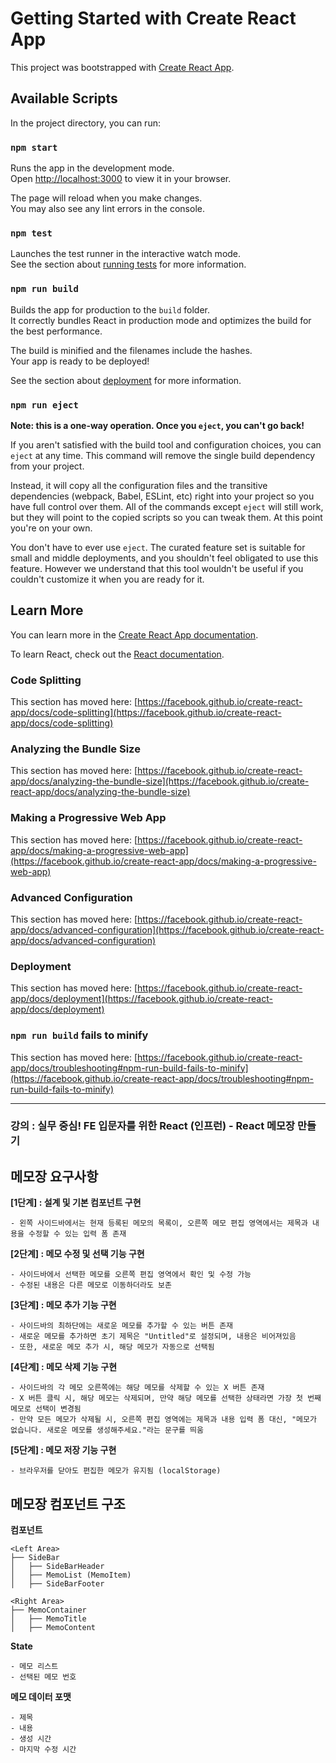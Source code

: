 # Getting Started with Create React App

This project was bootstrapped with [Create React App](https://github.com/facebook/create-react-app).

## Available Scripts

In the project directory, you can run:

### `npm start`

Runs the app in the development mode.\
Open [http://localhost:3000](http://localhost:3000) to view it in your browser.

The page will reload when you make changes.\
You may also see any lint errors in the console.

### `npm test`

Launches the test runner in the interactive watch mode.\
See the section about [running tests](https://facebook.github.io/create-react-app/docs/running-tests) for more information.

### `npm run build`

Builds the app for production to the `build` folder.\
It correctly bundles React in production mode and optimizes the build for the best performance.

The build is minified and the filenames include the hashes.\
Your app is ready to be deployed!

See the section about [deployment](https://facebook.github.io/create-react-app/docs/deployment) for more information.

### `npm run eject`

**Note: this is a one-way operation. Once you `eject`, you can't go back!**

If you aren't satisfied with the build tool and configuration choices, you can `eject` at any time. This command will remove the single build dependency from your project.

Instead, it will copy all the configuration files and the transitive dependencies (webpack, Babel, ESLint, etc) right into your project so you have full control over them. All of the commands except `eject` will still work, but they will point to the copied scripts so you can tweak them. At this point you're on your own.

You don't have to ever use `eject`. The curated feature set is suitable for small and middle deployments, and you shouldn't feel obligated to use this feature. However we understand that this tool wouldn't be useful if you couldn't customize it when you are ready for it.

## Learn More

You can learn more in the [Create React App documentation](https://facebook.github.io/create-react-app/docs/getting-started).

To learn React, check out the [React documentation](https://reactjs.org/).

### Code Splitting

This section has moved here: [https://facebook.github.io/create-react-app/docs/code-splitting](https://facebook.github.io/create-react-app/docs/code-splitting)

### Analyzing the Bundle Size

This section has moved here: [https://facebook.github.io/create-react-app/docs/analyzing-the-bundle-size](https://facebook.github.io/create-react-app/docs/analyzing-the-bundle-size)

### Making a Progressive Web App

This section has moved here: [https://facebook.github.io/create-react-app/docs/making-a-progressive-web-app](https://facebook.github.io/create-react-app/docs/making-a-progressive-web-app)

### Advanced Configuration

This section has moved here: [https://facebook.github.io/create-react-app/docs/advanced-configuration](https://facebook.github.io/create-react-app/docs/advanced-configuration)

### Deployment

This section has moved here: [https://facebook.github.io/create-react-app/docs/deployment](https://facebook.github.io/create-react-app/docs/deployment)

### `npm run build` fails to minify

This section has moved here: [https://facebook.github.io/create-react-app/docs/troubleshooting#npm-run-build-fails-to-minify](https://facebook.github.io/create-react-app/docs/troubleshooting#npm-run-build-fails-to-minify)

---

### 강의 : 실무 중심! FE 입문자를 위한 React (인프런) - React 메모장 만들기

## 메모장 요구사항

**[1단계] : 설계 및 기본 컴포넌트 구현**

    - 왼쪽 사이드바에서는 현재 등록된 메모의 목록이, 오른쪽 메모 편집 영역에서는 제목과 내용을 수정할 수 있는 입력 폼 존재

**[2단계] : 메모 수정 및 선택 기능 구현**

    - 사이드바에서 선택한 메모를 오른쪽 편집 영역에서 확인 및 수정 가능
    - 수정된 내용은 다른 메모로 이동하더라도 보존

**[3단계] : 메모 추가 기능 구현**

    - 사이드바의 최하단에는 새로운 메모를 추가할 수 있는 버튼 존재
    - 새로운 메모를 추가하면 초기 제목은 "Untitled"로 설정되며, 내용은 비어져있음
    - 또한, 새로운 메모 추가 시, 해당 메모가 자동으로 선택됨

**[4단계] : 메모 삭제 기능 구현**

    - 사이드바의 각 메모 오른쪽에는 해당 메모를 삭제할 수 있는 X 버튼 존재
    - X 버튼 클릭 시, 해당 메모는 삭제되며, 만약 해당 메모를 선택한 상태라면 가장 첫 번째 메모로 선택이 변경됨
    - 만약 모든 메모가 삭제될 시, 오른쪽 편집 영역에는 제목과 내용 입력 폼 대신, "메모가 없습니다. 새로운 메모를 생성해주세요."라는 문구를 띄움

**[5단계] : 메모 저장 기능 구현**

    - 브라우저를 닫아도 편집한 메모가 유지됨 (localStorage)

## 메모장 컴포넌트 구조

**컴포넌트**

    <Left Area>
    ├── SideBar
    │   ├── SideBarHeader
    │   ├── MemoList (MemoItem)
    │   ├── SideBarFooter

    <Right Area>
    ├── MemoContainer
    │   ├── MemoTitle
    │   ├── MemoContent

**State**

    - 메모 리스트
    - 선택된 메모 번호

**메모 데이터 포맷**

    - 제목
    - 내용
    - 생성 시간
    - 마지막 수정 시간
